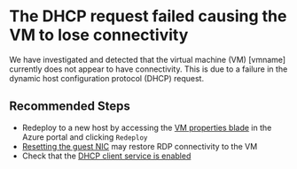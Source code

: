 <properties
    pageTitle="DHCP request failed"
    description="The DHCP request failed leaving the Guest OS of the VM without connectivity"
    infoBubbleText="The DHCP request failed leaving the Guest OS of the VM without connectivity"
    service="microsoft.compute"
    resource="virtualmachines"
    authors="timbasham"
    ms.author="tibasham"
    displayOrder=""
    articleId="DHCPRequest"
    diagnosticScenario="DHCP request failed"
    selfHelpType="diagnostics"
    supportTopicIds="32615525"
    resourceTags="windows"
    productPesIds="14749"
    cloudEnvironments="public, Fairfax"
	ownershipId="Compute_VirtualMachines_Content"
/>

# The DHCP request failed causing the VM to lose connectivity
<!--issueDescription-->
We have investigated and detected that the virtual machine (VM) <!--$vmname-->[vmname]<!--/$vmname--> currently does not appear to have connectivity. This is due to a failure in the dynamic host configuration protocol (DHCP) request.
<!--/issueDescription-->

## **Recommended Steps**

* Redeploy to a new host by accessing the [VM properties blade](data-blade:Microsoft_Azure_Compute.VirtualMachineProtoBlade.id.$resourceId;data-blade-uri:{$domain}/#@microsoft.onmicrosoft.com/resource/{$resourceIdDecoded}/overview) in the Azure portal and clicking `Redeploy`
* [Resetting the guest NIC](https://docs.microsoft.com/azure/virtual-machines/troubleshooting/reset-network-interface) may restore RDP connectivity to the VM
* Check that the [DHCP client service is enabled](https://docs.microsoft.com/azure/virtual-machines/troubleshooting/troubleshoot-rdp-dhcp-disabled)
